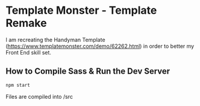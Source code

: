 # Template Monster - Template Remake

I am recreating the Handyman Template (https://www.templatemonster.com/demo/62262.html) in order
to better my Front End skill set.

##  How to Compile Sass & Run the Dev Server

```bash
npm start
```

Files are compiled into /src